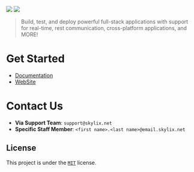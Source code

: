 ![](https://raw.githubusercontent.com/SkylixGH/LuxJS/main/assets/LuxJS%20Banner%20Image.svg)
![](https://tokei.rs/b1/github/devskylix/luxjs)
> Build, test, and deploy powerful full-stack applications with support for real-time, rest communication, cross-platform applications, and MORE!

# Get Started
 - [Documentation](./docs/README.md)
 - [WebSite](https://skylix.net/projects/luxjs)


# Contact Us
 - **Via Support Team**: `support@skylix.net`
 - **Specific Staff Member**: `<first name>.<last name>@email.skylix.net`

## License
This project is under the [`MIT`](./LICENSE) license.
